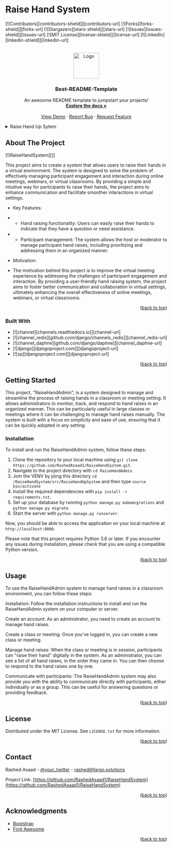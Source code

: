 # Raise Hand System

<!-- Improved compatibility of back to top link: See: https://github.com/othneildrew/Best-README-Template/pull/73 -->
<a name="readme-top"></a>
<!--
*** Thanks for checking out the Best-README-Template. If you have a suggestion
*** that would make this better, please fork the repo and create a pull request
*** or simply open an issue with the tag "enhancement".
*** Don't forget to give the project a star!
*** Thanks again! Now go create something AMAZING! :D
-->



<!-- PROJECT SHIELDS -->
<!--
*** I'm using markdown "reference style" links for readability.
*** Reference links are enclosed in brackets [ ] instead of parentheses ( ).
*** See the bottom of this document for the declaration of the reference variables
*** for contributors-url, forks-url, etc. This is an optional, concise syntax you may use.
*** https://www.markdownguide.org/basic-syntax/#reference-style-links
-->
[![Contributors][contributors-shield]][contributors-url]
[![Forks][forks-shield]][forks-url]
[![Stargazers][stars-shield]][stars-url]
[![Issues][issues-shield]][issues-url]
[![MIT License][license-shield]][license-url]
[![LinkedIn][linkedin-shield]][linkedin-url]



<!-- PROJECT LOGO -->
<br />
<div align="center">
  <a href="https://github.com/othneildrew/Best-README-Template">
    <img src="images/logo.png" alt="Logo" width="80" height="80">
  </a>

  <h3 align="center">Best-README-Template</h3>

  <p align="center">
    An awesome README template to jumpstart your projects!
    <br />
    <a href="https://github.com/RashedAsaad1/RaiseHandSystem/tree/main/docs"><strong>Explore the docs »</strong></a>
    <br />
    <br />
    <a href="https://github.com/RashedAsaad1/RaiseHandSystem">View Demo</a>
    ·
    <a href="https://github.com/RashedAsaad1/RaiseHandSystem/issues/new?labels=bug&template=bug-report---.md">Report Bug</a>
    ·
    <a href="https://github.com/RashedAsaad1/RaiseHandSystem/issues/new?labels=enhancement&template=feature-request---.md">Request Feature</a>
  </p>
</div>



<!-- TABLE OF CONTENTS -->
<details>
  <summary>Raise Hand Up Sytem</summary>
  <ol>
    <li>
      <a href="#about-the-project">About The Project</a>
      <ul>
        <li><a href="#built-with">Built With</a></li>
      </ul>
    </li>
    <li>
      <a href="#getting-started">Getting Started</a>
      <ul>
        <li><a href="#prerequisites">Prerequisites</a></li>
        <li><a href="#installation">Installation</a></li>
      </ul>
    </li>
    <li><a href="#usage">Usage</a></li>
    <li><a href="#license">License</a></li>
    <li><a href="#contact">Contact</a></li>
    <li><a href="#acknowledgments">Acknowledgments</a></li>
  </ol>
</details>



<!-- ABOUT THE PROJECT -->
## About The Project

[![RaiseHandSystem][]]

  This project aims to create a system that allows users to raise their hands in a virtual environment. The system is designed to solve the problem of effectively managing participant engagement and interaction during online meetings, webinars, or virtual classrooms. By providing a simple and intuitive way for participants to raise their hands, the project aims to enhance communication and facilitate smoother interactions in virtual settings.
 
 * Key Features:
 * - Hand raising functionality: Users can easily raise their hands to indicate that they have a question or need assistance.
 * - Participant management: The system allows the host or moderator to manage participant hand raises, including prioritizing and addressing them in an organized manner.

 * Motivation:
 * The motivation behind this project is to improve the virtual meeting experience by addressing the challenges of participant engagement and interaction. By providing a user-friendly hand raising system, the project aims to foster better communication and collaboration in virtual settings, ultimately enhancing the overall effectiveness of online meetings, webinars, or virtual classrooms.

<p align="right">(<a href="#readme-top">back to top</a>)</p>



### Built With



* [![channel][channels.readthedocs.io]][channel-url]
* [![channel_redis][github.com/django/channels_redis]][channel_redis-url]
* [![channel_daphne][github.com/django/daphne]][channel_daphne-url]
* [![django][djangoproject.com]][djangoproject-url]
* [![sp][djangoproject.com]][djangoproject-url]

<p align="right">(<a href="#readme-top">back to top</a>)</p>



<!-- GETTING STARTED -->
## Getting Started

This project, "RaiseHandAdmin", is a system designed to manage and streamline the process of raising hands in a classroom or meeting setting. It allows administrators to monitor, track, and respond to hand raises in an organized manner. This can be particularly useful in large classes or meetings where it can be challenging to manage hand raises manually. The system is built with a focus on simplicity and ease of use, ensuring that it can be quickly adopted in any setting.

### Installation

To install and run the RaiseHandAdmin system, follow these steps:

1. Clone the repository to your local machine using `git clone https://github.com/RashedAsaad1/RaiseHandSystem.git`.
2. Navigate to the project directory with `cd RaiseHandAdmin`.
3. Join the VENV by joing this directory `cd /RaiseHandSystem/src/RaiseHandUpSystem` and then type `source bin/activate`
4. Install the required dependencies with `pip install -r requirements.txt`.
5. Set up your database by running `python manage.py makemigrations` and `python manage.py migrate`.
6. Start the server with `python manage.py runserver`.

Now, you should be able to access the application on your local machine at `http://localhost:8000`.

Please note that this project requires Python 3.6 or later. If you encounter any issues during installation, please check that you are using a compatible Python version.

<p align="right">(<a href="#readme-top">back to top</a>)</p>



<!-- USAGE EXAMPLES -->
## Usage
To use the RaiseHandAdmin system to manage hand raises in a classroom environment, you can follow these steps:

Installation: Follow the installation instructions to install and run the RaiseHandAdmin system on your computer or server.

Create an account: As an administrator, you need to create an account to manage hand raises.

Create a class or meeting: Once you've logged in, you can create a new class or meeting.

Manage hand raises: When the class or meeting is in session, participants can "raise their hand" digitally in the system. As an administrator, you can see a list of all hand raises, in the order they came in. You can then choose to respond to the hand raises one by one.

Communicate with participants: The RaiseHandAdmin system may also provide you with the ability to communicate directly with participants, either individually or as a group. This can be useful for answering questions or providing feedback.


<p align="right">(<a href="#readme-top">back to top</a>)</p>




<!-- LICENSE -->
## License

Distributed under the MIT License. See `LICENSE.txt` for more information.

<p align="right">(<a href="#readme-top">back to top</a>)</p>



<!-- CONTACT -->
## Contact

Rashed Asaad - [@your_twitter](https://twitter.com/Fargosoc) - rashed@fargo.solutions

Project Link: [https://github.com/RashedAsaad1/RaiseHandSystem](https://github.com/RashedAsaad1/RaiseHandSystem)

<p align="right">(<a href="#readme-top">back to top</a>)</p>



<!-- ACKNOWLEDGMENTS -->
## Acknowledgments


* [Bootstrap](https://getbootstrap.com/)
* [Font Awesome](https://fontawesome.com)


<p align="right">(<a href="#readme-top">back to top</a>)</p>



